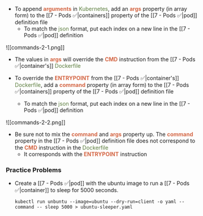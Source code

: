 - To append <b><span style="color:#d46644">arguments</span></b> in <span style="color:#5c7e3e">Kubernetes</span>, add an <b><span style="color:#d46644">args</span></b> property (in array form) to the [[7 - Pods ✅|containers]] property of the [[7 - Pods ✅|pod]] definition file
	- To match the <span style="color:#5c7e3e">json</span> format, put each index on a new line in the [[7 - Pods ✅|pod]] definition

![[commands-2-1.png]]

- The values in <b><span style="color:#d46644">args</span></b> will override the <b><span style="color:#d46644">CMD</span></b> instruction from the [[7 - Pods ✅|container's]] <span style="color:#5c7e3e">Dockerfile</span>

- To override the <b><span style="color:#d46644">ENTRYPOINT</span></b> from the [[7 - Pods ✅|container's]] <span style="color:#5c7e3e">Dockerfile</span>, add a <b><span style="color:#d46644">command</span></b> property (in array form) to the [[7 - Pods ✅|containers]] property of the [[7 - Pods ✅|pod]] definition file
	- To match the <span style="color:#5c7e3e">json</span> format, put each index on a new line in the [[7 - Pods ✅|pod]] definition

![[commands-2-2.png]]

- Be sure not to mix the <b><span style="color:#d46644">command</span></b> and <b><span style="color:#d46644">args</span></b> property up. The <b><span style="color:#d46644">command</span></b> property in the [[7 - Pods ✅|pod]] definition file does not correspond to the <b><span style="color:#d46644">CMD</span></b> instruction in the <span style="color:#5c7e3e">Dockerfile</span>
	- It corresponds with the <b><span style="color:#d46644">ENTRYPOINT</span></b> instruction

### Practice Problems

- Create a [[7 - Pods ✅|pod]] with the ubuntu image to run a [[7 - Pods ✅|container]] to sleep for 5000 seconds.

	`kubectl run unbuntu --image=ubuntu --dry-run=client -o yaml --command -- sleep 5000 > ubuntu-sleeper.yaml`